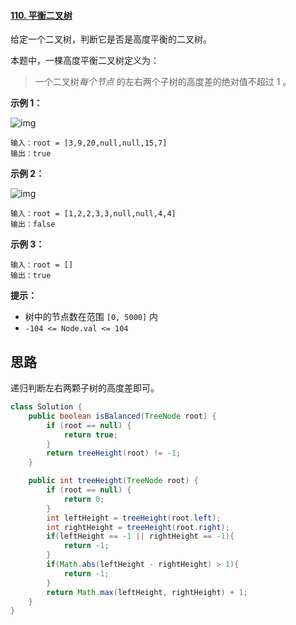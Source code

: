 #### [110. 平衡二叉树](https://leetcode-cn.com/problems/balanced-binary-tree/)

给定一个二叉树，判断它是否是高度平衡的二叉树。

本题中，一棵高度平衡二叉树定义为：

> 一个二叉树*每个节点* 的左右两个子树的高度差的绝对值不超过 1 。

 

**示例 1：**

![img](https://assets.leetcode.com/uploads/2020/10/06/balance_1.jpg)

```
输入：root = [3,9,20,null,null,15,7]
输出：true
```

**示例 2：**

![img](https://assets.leetcode.com/uploads/2020/10/06/balance_2.jpg)

```
输入：root = [1,2,2,3,3,null,null,4,4]
输出：false
```

**示例 3：**

```
输入：root = []
输出：true
```

 

**提示：**

- 树中的节点数在范围 `[0, 5000]` 内
- `-104 <= Node.val <= 104`

## 思路

递归判断左右两颗子树的高度差即可。

```java
class Solution {
    public boolean isBalanced(TreeNode root) {
        if (root == null) {
            return true;
        }
        return treeHeight(root) != -1;
    }

    public int treeHeight(TreeNode root) {
        if (root == null) {
            return 0;
        }
        int leftHeight = treeHeight(root.left);
        int rightHeight = treeHeight(root.right);
        if(leftHeight == -1 || rightHeight == -1){
            return -1;
        }
        if(Math.abs(leftHeight - rightHeight) > 1){
            return -1;
        }
        return Math.max(leftHeight, rightHeight) + 1;
    }
}
```

